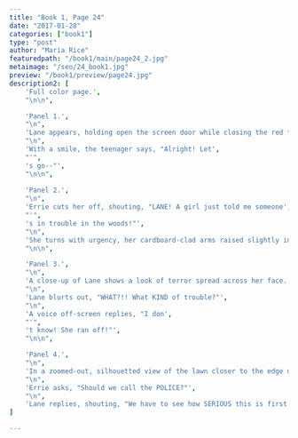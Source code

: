 ```yaml
---
title: "Book 1, Page 24"
date: "2017-01-28"
categories: ["book1"]
type: "post"
author: "Maria Rice"
featuredpath: "/book1/main/page24_2.jpg"
metaimage: "/seo/24_book1.jpg"
preview: "/book1/preview/page24.jpg"
description2: [
    'Full color page.',
    "\n\n",

    'Panel 1.',
    "\n",
    'Lane appears, holding open the screen door while closing the red front door behind her. She stands in three-quarters view as she looks out in the direction of the viewer.',
    "\n",
    'With a smile, the teenager says, "Alright! Let',
    "'",
    's go--"',
    "\n\n",
    
    'Panel 2.',
    "\n",
    'Errie cuts her off, shouting, "LANE! A girl just told me someone',
    "'",
    's in trouble in the woods!"',
    "\n",
    'She turns with urgency, her cardboard-clad arms raised slightly in a close-up shot.',
    "\n\n",

    'Panel 3.',
    "\n",
    'A close-up of Lane shows a look of terror spread across her face. Her eyes widen and she grits her teeth. Only her head and shoulders are visible.',
    "\n",
    'Lane blurts out, "WHAT?!! What KIND of trouble?"',
    "\n",
    'A voice off-screen replies, "I don',
    "'",
    't know! She ran off!"',
    "\n\n",

    'Panel 4.',
    "\n",
    'In a zoomed-out, silhouetted view of the lawn closer to the edge of the woods, the viewer looks out across the grass with an upward angle and the silhouettes of Lane and Errie can be seen running across the lawn. Lane leads the way towards the trees with Errie in close pursuit.',
    "\n",
    'Errie asks, "Should we call the POLICE?"',
    "\n",
    'Lane replies, shouting, "We have to see how SERIOUS this is first!"',
]

---
```


